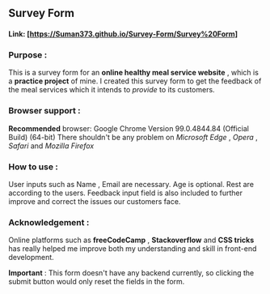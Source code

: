 ## Survey Form

#### Link: [https://Suman373.github.io/Survey-Form/Survey%20Form]

### Purpose :
This is a survey form for an **online healthy meal service website** , which is a **practice project** of mine. I created this survey form to get the feedback of the meal services which it intends to *provide* to its customers.

### Browser support :
**Recommended** browser: Google Chrome Version 99.0.4844.84 (Official Build) (64-bit)
There shouldn't be any problem on *Microsoft Edge* , *Opera* , *Safari* and *Mozilla Firefox* 

### How to use :
User inputs such as Name , Email are necessary. Age is optional. Rest are according to the users. Feedback input field is also included to further improve and correct the issues our customers face.


### Acknowledgement : 
Online platforms such as **freeCodeCamp** , **Stackoverflow** and **CSS tricks** has really helped me improve both my understanding and skill in front-end development.

**Important** : This form doesn't have any backend currently, so clicking the submit button would only reset the fields in the form.
